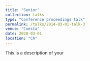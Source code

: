```yaml
---
title: "Senior"
collection: talks
type: "Conference proceedings talk"
permalink: /talks/2014-03-01-talk-3
venue: "Cuesta"
date: 2020-03-01
location: "CA"
---
```


This is a description of your 